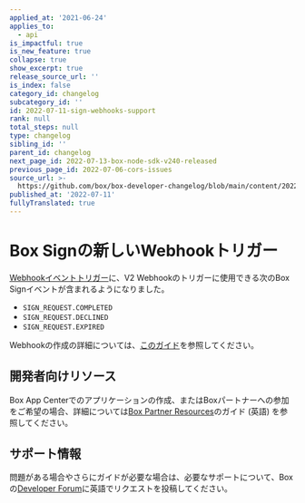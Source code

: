 ```yaml
---
applied_at: '2021-06-24'
applies_to:
  - api
is_impactful: true
is_new_feature: true
collapse: true
show_excerpt: true
release_source_url: ''
is_index: false
category_id: changelog
subcategory_id: ''
id: 2022-07-11-sign-webhooks-support
rank: null
total_steps: null
type: changelog
sibling_id: ''
parent_id: changelog
next_page_id: 2022-07-13-box-node-sdk-v240-released
previous_page_id: 2022-07-06-cors-issues
source_url: >-
  https://github.com/box/box-developer-changelog/blob/main/content/2022/07-11-sign-webhooks-support.md
published_at: '2022-07-11'
fullyTranslated: true
---
```

# Box Signの新しいWebhookトリガー

[Webhookイベントトリガー][1]に、V2 Webhookのトリガーに使用できる次のBox Signイベントが含まれるようになりました。

* `SIGN_REQUEST.COMPLETED`
* `SIGN_REQUEST.DECLINED`
* `SIGN_REQUEST.EXPIRED`

Webhookの作成の詳細については、[このガイド][2]を参照してください。

<!-- more -->

## 開発者向けリソース

Box App Centerでのアプリケーションの作成、またはBoxパートナーへの参加をご希望の場合、詳細については[Box Partner Resources][3]のガイド (英語) を参照してください。

## サポート情報

問題がある場合やさらにガイドが必要な場合は、必要なサポートについて、Boxの[Developer Forum][4]に英語でリクエストを投稿してください。

[1]: g://webhooks/triggers

[2]: g://webhooks/v2/create-v2

[3]: https://support.box.com/hc/en-us/sections/360009473734-Box-Partner-Resources

[4]: https://support.box.com/hc/en-us/community/topics/360001932973-Platform-and-Developer-Forum
